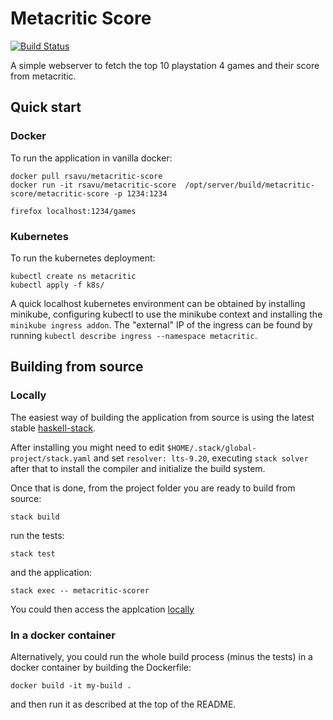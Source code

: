 # Metacritic Score

[![Build Status](https://travis-ci.org/r-savu/metacritic-score.svg?branch=master)](https://travis-ci.org/r-savu/metacritic-score)

A simple webserver to fetch the top 10 playstation 4 games and their score from metacritic.

## Quick start

### Docker
To run the application in vanilla docker:
```
docker pull rsavu/metacritic-score
docker run -it rsavu/metacritic-score  /opt/server/build/metacritic-score/metacritic-score -p 1234:1234

firefox localhost:1234/games
```

### Kubernetes
To run the kubernetes deployment:
```
kubectl create ns metacritic
kubectl apply -f k8s/
```

A quick localhost kubernetes environment can be obtained by installing minikube, configuring kubectl to use the minikube context and installing the `minikube ingress addon`.
The "external" IP of the ingress can be found by running `kubectl describe ingress --namespace metacritic`.

## Building from source

### Locally
The easiest way of building the application from source is using the latest stable [haskell-stack](https://docs.haskellstack.org/en/stable/README/).

After installing you might need to edit `$HOME/.stack/global-project/stack.yaml` and set `resolver: lts-9.20`, executing `stack solver` after that to install the compiler and initialize the build system.

Once that is done, from the project folder you are ready to build from source:
```
stack build
```
run the tests:
```
stack test
```
and the application:
```
stack exec -- metacritic-scorer
```

You could then access the applcation [locally](http://localhost:1234/games)

### In a docker container

Alternatively, you could run the whole build process (minus the tests) in a docker container by building the Dockerfile:
```
docker build -it my-build .
```
and then run it as described at the top of the README.
